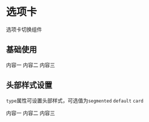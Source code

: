 # 选项卡

选项卡切换组件

## 基础使用

<ik-tab>
  <ik-tab-item label="选项卡一">内容一</ik-tab-item>
  <ik-tab-item label="选项卡二">内容二</ik-tab-item>
  <ik-tab-item label="选项卡三">内容三</ik-tab-item>
</ik-tab>

## 头部样式设置

`type`属性可设置头部样式，可选值为`segmented` `default` `card`

<ik-tab type="segmented">
  <ik-tab-item label="选项卡一">内容一</ik-tab-item>
  <ik-tab-item label="选项卡二">内容二</ik-tab-item>
  <ik-tab-item label="选项卡三">内容三</ik-tab-item>
</ik-tab>

